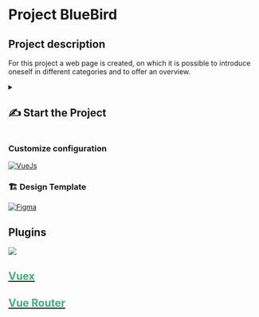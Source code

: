 # Project BlueBird
## Project description
For this project a web page is created, on which it is possible to introduce oneself in different categories and to offer an overview.
<details>
<summary><h2>✍ Start the Project</h2></summary>

## Projekt setup

```
npm install
```

### Compiles and hot-reloads for development

```
npm run serve
```

### Compiles and minifies for production

```
npm run build
```

### Lints and fixes files

```
npm run lint
```

</details>

### Customize configuration

[![VueJs](https://skillicons.dev/icons?i=vuejs)](https://cli.vuejs.org/config/)


### 🏗️ Design Template
[![Figma](https://skillicons.dev/icons?i=figma)](https://www.figma.com/file/8GZEj0R5tD0SFQA6TrVvy5/Startseite?node-id=1235%3A805)

## Plugins

<a href="https://primefaces.org/primevue/showcase/#/colors">
<img src="https://www.primefaces.org/primevue/demo/images/primevue-logo-dark.svg">
</a>
<a href="https://vuex.vuejs.org/">
<h2 style="color: #3EAF7C">Vuex</h2>
</a>
<a href="https://router.vuejs.org/">
<h2 style="color: #3EAF7C">Vue Router</h2>
</a>


